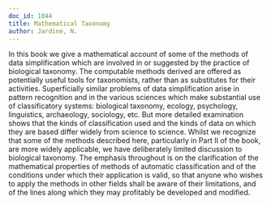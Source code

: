 ```yaml
---
doc_id: 1044
title: Mathematical Taxonomy
author: Jardine, N.
---
```


In this book we give a mathematical account of some of the methods of data
simplification which are involved in or suggested by the practice of biological
taxonomy.  The computable methods derived are offered as potentially useful
tools for taxonomists, rather than as substitutes for their activities.
  Superficially similar problems of data simplification arise in pattern 
recognition and in the various sciences which make substantial use of
classificatory systems:  biological taxonomy, ecology, psychology, linguistics,
archaeology, sociology, etc.  But more detailed examination shows that the
kinds of classification used and the kinds of data on which they are based
differ widely from science to science.  Whilst we recognize that some of the
methods described here, particularly in Part II of the book, are more
widely applicable, we have deliberately limited discussion to biological
taxonomy.  The emphasis throughout is on the clarification of the mathematical
properties of methods of automatic classification and of the conditions under
which their application is valid, so that anyone who wishes to apply the
methods in other fields shall be aware of their limitations, and of the lines
along which they may profitably be developed and modified.